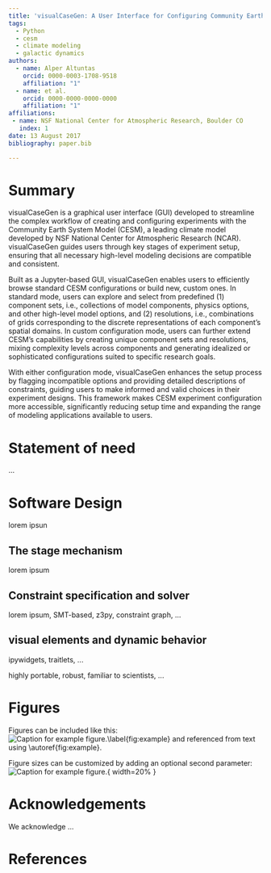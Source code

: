 ```yaml
---
title: 'visualCaseGen: A User Interface for Configuring Community Earth System Model Experiments'
tags:
  - Python
  - cesm
  - climate modeling
  - galactic dynamics
authors:
  - name: Alper Altuntas
    orcid: 0000-0003-1708-9518
    affiliation: "1"
  - name: et al.
    orcid: 0000-0000-0000-0000
    affiliation: "1"
affiliations:
 - name: NSF National Center for Atmospheric Research, Boulder CO
   index: 1
date: 13 August 2017
bibliography: paper.bib

---
```


# Summary

visualCaseGen is a graphical user interface (GUI) developed to streamline
the complex workflow of creating and configuring experiments with the 
Community Earth System Model (CESM), a leading climate model developed
by NSF National Center for Atmospheric Research (NCAR). visualCaseGen
guides users through key stages of experiment setup, ensuring that all
necessary high-level modeling decisions are compatible and consistent.

Built as a Jupyter-based GUI, visualCaseGen enables users to efficiently
browse standard CESM configurations or build new, custom ones. In standard
mode, users can explore and select from predefined (1) component sets, 
i.e., collections of model components, physics options, and other high-level model options, and 
(2) resolutions, i.e., combinations of grids corresponding to 
the discrete representations of each component’s spatial domains. In custom
configuration mode, users can further extend CESM’s capabilities by creating
unique component sets and resolutions, mixing complexity levels across 
components and generating idealized or sophisticated configurations suited to 
specific research goals. 

With either configuration mode, visualCaseGen 
enhances the setup process by flagging incompatible options and providing
detailed descriptions of constraints, guiding users to make informed and
valid choices in their experiment designs. This framework makes CESM 
experiment configuration more accessible, significantly reducing setup time
and expanding the range of modeling applications available to users.



# Statement of need

...

# Software Design

lorem ipsun

## The stage mechanism

lorem ipsum

## Constraint specification and solver

lorem ipsum, SMT-based, z3py, constraint graph, ...

## visual elements and dynamic behavior

ipywidgets, traitlets, ...

highly portable, robust, familiar to scientists, ...

# Figures

Figures can be included like this:
![Caption for example figure.\label{fig:example}](figure.png)
and referenced from text using \autoref{fig:example}.

Figure sizes can be customized by adding an optional second parameter:
![Caption for example figure.](figure.png){ width=20% }

# Acknowledgements

We acknowledge ...

# References

